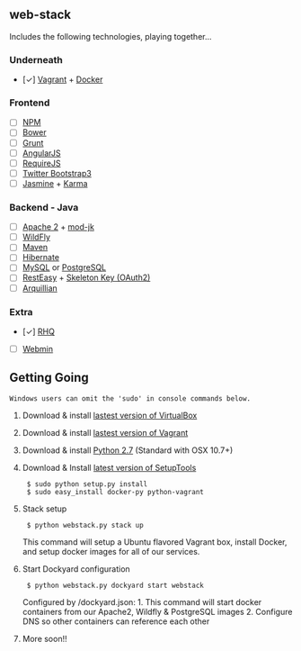 ## web-stack

Includes the following technologies, playing together...

### Underneath
  - [✓] [Vagrant](http://www.vagrantup.com/) + [Docker](https://github.com/dotcloud/docker)

### Frontend
  - [ ] [NPM](https://npmjs.org/)
  - [ ] [Bower](http://bower.io/)
  - [ ] [Grunt](http://gruntjs.com/)
  - [ ] [AngularJS](http://angularjs.org/)
  - [ ] [RequireJS](http://requirejs.org/)
  - [ ] [Twitter Bootstrap3](http://getbootstrap.com/)
  - [ ] [Jasmine](http://pivotal.github.io/jasmine/) + [Karma](http://karma-runner.github.io)

### Backend - Java
  - [ ] [Apache 2](http://www.apache.org/) + [mod-jk](http://tomcat.apache.org/connectors-doc/)
  - [ ] [WildFly](https://www.wildfly.org)
  - [ ] [Maven](http://maven.apache.org/)
  - [ ] [Hibernate](http://www.hibernate.org/)
  - [ ] [MySQL](http://www.mysql.com/) or [PostgreSQL](http://www.postgresql.org/)
  - [ ] [RestEasy](http://www.jboss.org/resteasy) + [Skeleton Key (OAuth2)](http://docs.jboss.org/resteasy/docs/3.0-beta-2/userguide/html/oauth2.html)
  - [ ] [Arquillian](http://arquillian.org/)

### Extra
  - [✓] [RHQ](http://www.jboss.org/rhq)
  - [ ] [Webmin](http://www.webmin.com/)


Getting Going
----------------

    Windows users can omit the 'sudo' in console commands below.

1. Download & install [lastest version of VirtualBox](https://www.virtualbox.org/)
2. Download & install [lastest version of Vagrant](http://downloads.vagrantup.com/)
3. Download & install [Python 2.7](http://www.python.org/download/releases/2.7/) (Standard with OSX 10.7+)
4. Download & Install [latest version of SetupTools](https://pypi.python.org/pypi/setuptools)
        
        $ sudo python setup.py install    
        $ sudo easy_install docker-py python-vagrant

5. Stack setup

        $ python webstack.py stack up

    This command will setup a Ubuntu flavored Vagrant box, install Docker, and setup docker images for all of our services.

6. Start Dockyard configuration

        $ python webstack.py dockyard start webstack

    Configured by /dockyard.json:
        1. This command will start docker containers from our Apache2, Wildfly & PostgreSQL images
        2. Configure DNS so other containers can reference each other

7. More soon!!